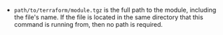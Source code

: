 - `path/to/terraform/module.tgz` is the full path to the module, including the file's name. If the file is located in the same directory that this command is running from, then no path is required.
